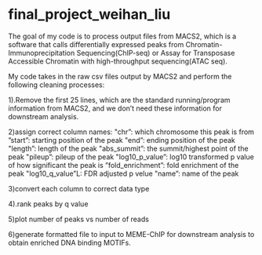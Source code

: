 # final_project_weihan_liu
The goal of my code is to process output files from MACS2, which is a software that calls differentially 
expressed peaks from Chromatin-Immunoprecipitation Sequencing(ChIP-seq) or Assay for Transposase Accessible Chromatin with high-throughput sequencing(ATAC seq).

My code takes in the raw csv files output by MACS2 and perform the following cleaning processes:

1).Remove the first 25 lines, which are the standard running/program information from MACS2, and we don’t need these information for downstream analysis.

2)assign correct column names: 
"chr”: which chromosome this peak is from
”start”: starting position of the peak
"end”: ending position of the peak
"length”: length of the peak
"abs_summit”: the summit/highest point of the peak
"pileup”: pileup of the peak
"log10_p_value”: log10 transformed p value of how significant the peak is 
”fold_enrichment”: fold enrichment of the peak
"log10_q_value”L: FDR adjusted p velue
"name”: name of the peak

3)convert each column to correct data type

4).rank peaks by q value

5)plot number of peaks vs number of reads

6)generate formatted file to input to MEME-ChIP for downstream analysis to obtain enriched DNA binding MOTIFs.

